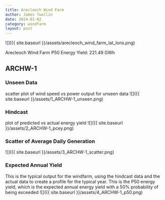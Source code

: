 ```yaml
---
title: Arecleoch Wind Farm
author: James Twallin
date: 2024-01-02
category: windfarm
layout: post
---
```

![]({{ site.baseurl }}/assets/arecleoch_wind_farm_lat_lons.png)

Arecleoch Wind Farm P50 Energy Yield: 221.49 GWh

ARCHW-1
-------------
### Unseen Data 
scatter plot of wind speed vs power output for unseen data
![]({{ site.baseurl }}/assets/1_ARCHW-1_unseen.png)
### Hindcast 
plot of predicted vs actual energy yield
![]({{ site.baseurl }}/assets/2_ARCHW-1_pcey.png)
### Scatter of Average Daily Generation 

![]({{ site.baseurl }}/assets/3_ARCHW-1_scatter.png)
### Expected Annual Yield 
This is the typical output for the windfarm, using the hindcast data and the actual data to create a profile for the typical year. This is the P50 energy yield, which is the expected annual energy yield with a 50% probability of being exceeded
![]({{ site.baseurl }}/assets/4_ARCHW-1_p50.png)

